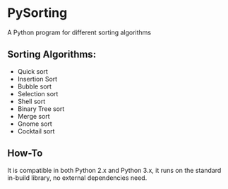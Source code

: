 # PySorting

A Python program for different sorting algorithms

## Sorting Algorithms:

* Quick sort
* Insertion Sort
* Bubble sort
* Selection sort
* Shell sort
* Binary Tree sort
* Merge sort
* Gnome sort
* Cocktail sort

## How-To

It is compatible in both Python 2.x and Python 3.x, it runs on the standard in-build library, no external dependencies need.

